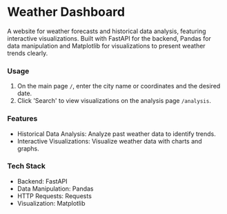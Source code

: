 # Weather Dashboard

A website for weather forecasts and historical data analysis, featuring interactive visualizations. Built with FastAPI for the backend, Pandas for data manipulation and Matplotlib for visualizations to present weather trends clearly.


### Usage

1. On the main page ```/```, enter the city name or coordinates and the desired date.
2. Click 'Search' to view visualizations on the analysis page ```/analysis```.

### Features

- Historical Data Analysis: Analyze past weather data to identify trends.
- Interactive Visualizations: Visualize weather data with charts and graphs.

### Tech Stack

- Backend: FastAPI
- Data Manipulation: Pandas
- HTTP Requests: Requests
- Visualization: Matplotlib
